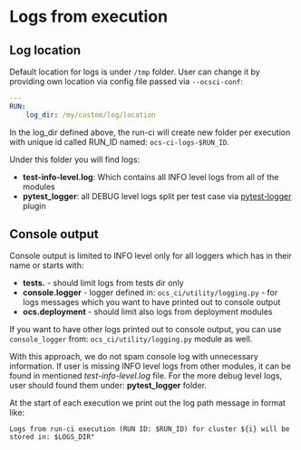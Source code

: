 # Logs from execution

## Log location

Default location for logs is under `/tmp` folder.
User can change it by providing own location via config file passed via `--ocsci-conf`:

```yaml
---
RUN:
    log_dir: /my/custom/log/location
```

In the log_dir defined above, the run-ci will create new folder per execution
with unique id called RUN_ID  named: `ocs-ci-logs-$RUN_ID`.

Under this folder you will find logs:

- **test-info-level.log**: Which contains all INFO level logs from all of the modules
- **pytest_logger**: all DEBUG level logs split per test case via [pytest-logger](https://pytest-logger.readthedocs.io/en/latest/usage.html#logs-dir-layout) plugin

## Console output

Console output is limited to INFO level only for all loggers which has in their name or starts with:

- **tests.** - should limit logs from tests dir only
- **console.logger** - logger defined in: `ocs_ci/utility/logging.py` - for logs messages which you want to have printed out to console output
- **ocs.deployment** - should limit also logs from deployment modules

If you want to have other logs printed out to console output, you can use `console_logger` from: `ocs_ci/utility/logging.py` module as well.

With this approach, we do not spam console log with unnecessary information.
If user is missing INFO level logs from other modules, it can be found in mentioned *test-info-level.log* file.
For the more debug level logs, user should found them under: **pytest_logger** folder.

At the start of each execution we print out the log path message in format like:

```
Logs from run-ci execution (RUN ID: $RUN_ID) for cluster ${i} will be stored in: $LOGS_DIR"
```

